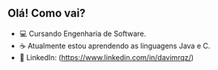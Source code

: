 ## Olá! Como vai?

- 💻 Cursando Engenharia de Software.
- ☕ Atualmente estou aprendendo as linguagens Java e C.
- 💼 LinkedIn: (https://www.linkedin.com/in/davimrqz/)
